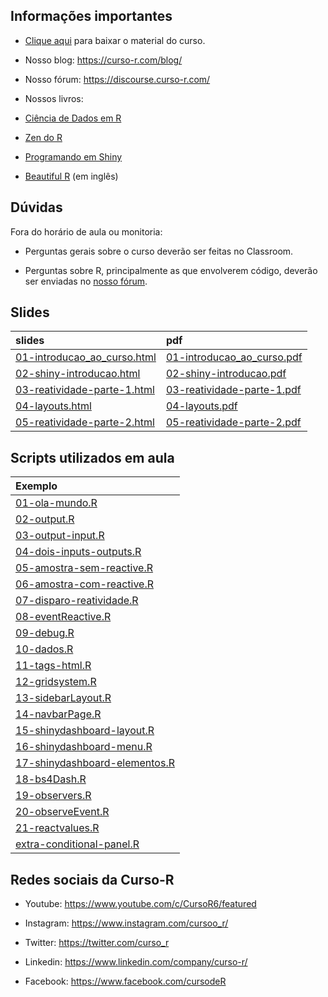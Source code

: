 
<!-- README.md is generated from README.Rmd. Please edit that file -->

## Informações importantes

- [Clique
  aqui](https://raw.githubusercontent.com/curso-r/main-dashboards/master/material_do_curso.zip)
  para baixar o material do curso.

- Nosso blog: <https://curso-r.com/blog/>

- Nosso fórum: <https://discourse.curso-r.com/>

- Nossos livros:

- [Ciência de Dados em R](https://livro.curso-r.com/)

- [Zen do R](https://curso-r.github.io/zen-do-r/)

- [Programando em Shiny](https://programando-em-shiny.curso-r.com/)

- [Beautiful R](https://curso-r.github.io/beautiful-r/) (em inglês)

## Dúvidas

Fora do horário de aula ou monitoria:

- Perguntas gerais sobre o curso deverão ser feitas no Classroom.

- Perguntas sobre R, principalmente as que envolverem código, deverão
  ser enviadas no [nosso fórum](https://discourse.curso-r.com/).

## Slides

| slides                                                                                                      | pdf                                                                                                       |
|:------------------------------------------------------------------------------------------------------------|:----------------------------------------------------------------------------------------------------------|
| [01-introducao_ao_curso.html](https://curso-r.github.io/main-dashboards/slides/01-introducao_ao_curso.html) | [01-introducao_ao_curso.pdf](https://curso-r.github.io/main-dashboards/slides/01-introducao_ao_curso.pdf) |
| [02-shiny-introducao.html](https://curso-r.github.io/main-dashboards/slides/02-shiny-introducao.html)       | [02-shiny-introducao.pdf](https://curso-r.github.io/main-dashboards/slides/02-shiny-introducao.pdf)       |
| [03-reatividade-parte-1.html](https://curso-r.github.io/main-dashboards/slides/03-reatividade-parte-1.html) | [03-reatividade-parte-1.pdf](https://curso-r.github.io/main-dashboards/slides/03-reatividade-parte-1.pdf) |
| [04-layouts.html](https://curso-r.github.io/main-dashboards/slides/04-layouts.html)                         | [04-layouts.pdf](https://curso-r.github.io/main-dashboards/slides/04-layouts.pdf)                         |
| [05-reatividade-parte-2.html](https://curso-r.github.io/main-dashboards/slides/05-reatividade-parte-2.html) | [05-reatividade-parte-2.pdf](https://curso-r.github.io/main-dashboards/slides/05-reatividade-parte-2.pdf) |

## Scripts utilizados em aula

| Exemplo                                                                                                            |
|:-------------------------------------------------------------------------------------------------------------------|
| [01-ola-mundo.R](https://curso-r.github.io/202304-dashboards/pratica/01-ola-mundo.R)                               |
| [02-output.R](https://curso-r.github.io/202304-dashboards/pratica/02-output.R)                                     |
| [03-output-input.R](https://curso-r.github.io/202304-dashboards/pratica/03-output-input.R)                         |
| [04-dois-inputs-outputs.R](https://curso-r.github.io/202304-dashboards/pratica/04-dois-inputs-outputs.R)           |
| [05-amostra-sem-reactive.R](https://curso-r.github.io/202304-dashboards/pratica/05-amostra-sem-reactive.R)         |
| [06-amostra-com-reactive.R](https://curso-r.github.io/202304-dashboards/pratica/06-amostra-com-reactive.R)         |
| [07-disparo-reatividade.R](https://curso-r.github.io/202304-dashboards/pratica/07-disparo-reatividade.R)           |
| [08-eventReactive.R](https://curso-r.github.io/202304-dashboards/pratica/08-eventReactive.R)                       |
| [09-debug.R](https://curso-r.github.io/202304-dashboards/pratica/09-debug.R)                                       |
| [10-dados.R](https://curso-r.github.io/202304-dashboards/pratica/10-dados.R)                                       |
| [11-tags-html.R](https://curso-r.github.io/202304-dashboards/pratica/11-tags-html.R)                               |
| [12-gridsystem.R](https://curso-r.github.io/202304-dashboards/pratica/12-gridsystem.R)                             |
| [13-sidebarLayout.R](https://curso-r.github.io/202304-dashboards/pratica/13-sidebarLayout.R)                       |
| [14-navbarPage.R](https://curso-r.github.io/202304-dashboards/pratica/14-navbarPage.R)                             |
| [15-shinydashboard-layout.R](https://curso-r.github.io/202304-dashboards/pratica/15-shinydashboard-layout.R)       |
| [16-shinydashboard-menu.R](https://curso-r.github.io/202304-dashboards/pratica/16-shinydashboard-menu.R)           |
| [17-shinydashboard-elementos.R](https://curso-r.github.io/202304-dashboards/pratica/17-shinydashboard-elementos.R) |
| [18-bs4Dash.R](https://curso-r.github.io/202304-dashboards/pratica/18-bs4Dash.R)                                   |
| [19-observers.R](https://curso-r.github.io/202304-dashboards/pratica/19-observers.R)                               |
| [20-observeEvent.R](https://curso-r.github.io/202304-dashboards/pratica/20-observeEvent.R)                         |
| [21-reactvalues.R](https://curso-r.github.io/202304-dashboards/pratica/21-reactvalues.R)                           |
| [extra-conditional-panel.R](https://curso-r.github.io/202304-dashboards/pratica/extra-conditional-panel.R)         |

## Redes sociais da Curso-R

- Youtube: <https://www.youtube.com/c/CursoR6/featured>

- Instagram: <https://www.instagram.com/cursoo_r/>

- Twitter: <https://twitter.com/curso_r>

- Linkedin: <https://www.linkedin.com/company/curso-r/>

- Facebook: <https://www.facebook.com/cursodeR>
